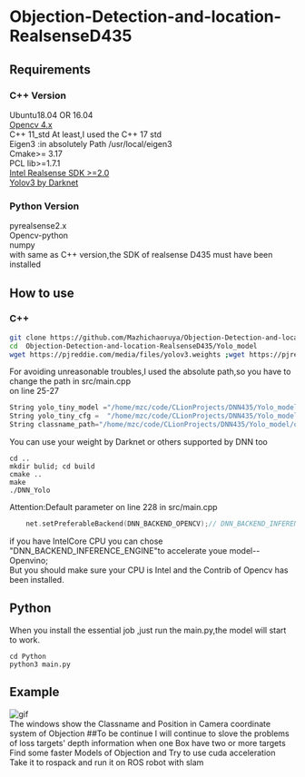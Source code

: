 # Objection-Detection-and-location-RealsenseD435

## Requirements
### C++ Version
Ubuntu18.04 OR 16.04  
[Opencv 4.x](https://github.com/opencv/opencv.git)  
C++ 11_std At least,I used the C++ 17 std  
Eigen3 :in absolutely Path /usr/local/eigen3  
Cmake>= 3.17  
PCL lib>=1.7.1  
[Intel Realsense SDK >=2.0 ](https://github.com/IntelRealSense/librealsense.git)  
[Yolov3 by Darknet](https://pjreddie.com/darknet/yolo/)  
### Python Version
pyrealsense2.x  
Opencv-python   
numpy  
with same as C++ version,the SDK of realsense D435 must have been installed
## How to use
### C++
```Bash
git clone https://github.com/Mazhichaoruya/Objection-Detection-and-location-RealsenseD435.git
cd  Objection-Detection-and-location-RealsenseD435/Yolo_model
wget https://pjreddie.com/media/files/yolov3.weights ;wget https://pjreddie.com/media/files/yolov3-tiny.weights
```
For avoiding unreasonable troubles,I used the absolute path,so you have to change the path in src/main.cpp   
on line 25-27
```cpp
String yolo_tiny_model ="/home/mzc/code/CLionProjects/DNN435/Yolo_model/yolov3.weights";
String yolo_tiny_cfg =  "/home/mzc/code/CLionProjects/DNN435/Yolo_model/yolov3.cfg";
String classname_path="/home/mzc/code/CLionProjects/DNN435/Yolo_model/object_detection_classes_yolov3.txt";
``` 
You can use your weight by Darknet or others supported by DNN too   
```
cd ..
mkdir bulid; cd build
cmake ..
make
./DNN_Yolo
```
Attention:Default parameter on line 228 in src/main.cpp   
```cpp
    net.setPreferableBackend(DNN_BACKEND_OPENCV);// DNN_BACKEND_INFERENCE_ENGINE 
```
if you have IntelCore CPU you can chose "DNN_BACKEND_INFERENCE_ENGINE"to accelerate youe model--Openvino;<br>
But you should make sure your CPU is Intel and the Contrib of Opencv has been installed.
## Python
When you install the essential job ,just run the main.py,the model will start to work.
```
cd Python   
python3 main.py
```
## Example
![gif](https://github.com/Mazhichaoruya/Objection-Detection-and-location-RealsenseD435/blob/master/Gif/C%2B%2B.gif)  
The windows show the Classname and Position in Camera coordinate system of Objection
##To be continue
I will continue to slove the problems of loss targets' depth information when one Box have two or more targets  
Find some faster Models of Objection and Try to use cuda acceleration   
Take it to rospack and run it on ROS robot with slam